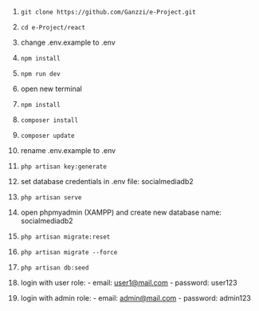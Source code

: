1.  `git clone https://github.com/Ganzzi/e-Project.git `
2.  `cd e-Project/react`
3.  change .env.example to .env
4.  `npm install `
5.  `npm run dev `
6.  open new terminal
7.  `npm install `
8.  `composer install `
9.  `composer update `
10. rename .env.example to .env
11. `php artisan key:generate `
12. set database credentials in .env file: socialmediadb2
13. `php artisan serve `
14. open phpmyadmin (XAMPP) and create new database name: socialmediadb2

15. `php artisan migrate:reset `
16. `php artisan migrate --force `
17. `php artisan db:seed`
18. login with user role: - email: user1@mail.com - password: user123
19. login with admin role: - email: admin@mail.com - password: admin123
